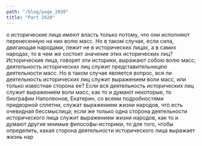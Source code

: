 ```yaml
---
path: "/blog/page_2920"
title: "Part 2920"
---
```


о исторические лица имеют власть только потому, что они исполняют перенесенную на них волю масс.
Но в таком случае, если сила, двигающая народами, лежит не в исторических лицах, а в самих народах, то в чем же состоит значение этих исторических лиц?
Исторические лица, говорят эти историки, выражают собою волю масс; деятельность исторических лиц служит представительницею деятельности масс.
Но в таком случае является вопрос, вся ли деятельность исторических лиц служит выражением воли масс, или только известная сторона ее? Если вся деятельность исторических лиц служит выражением воли масс, как то и думают некоторые, то биографии Наполеонов, Екатерин, со всеми подробностями придворной сплетни, служат выражением жизни народов, чтò есть очевидная бессмыслица; если же только одна сторона деятельности исторического лица служит выражением жизни народов, как то и думают другие мнимые философы-историки, то для того, чтобы определить, какая сторона деятельности исторического лица выражает жизнь нар
